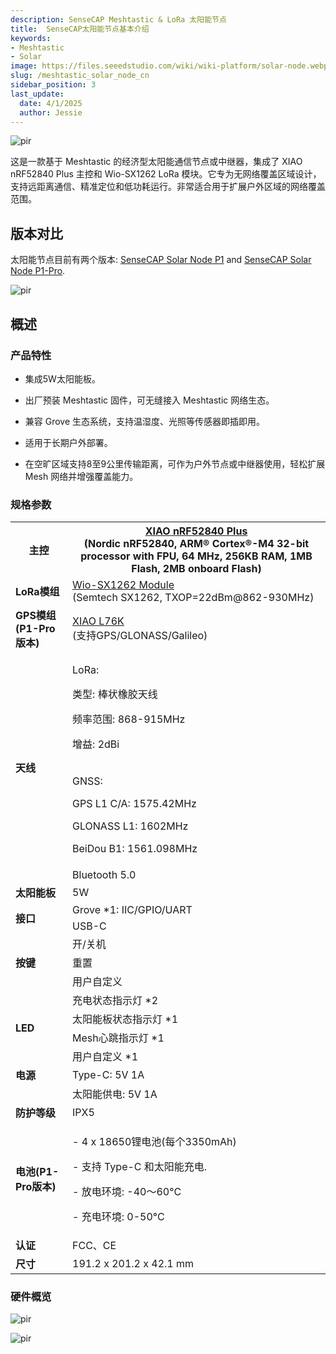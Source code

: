 ```yaml
---
description: SenseCAP Meshtastic & LoRa 太阳能节点
title:  SenseCAP太阳能节点基本介绍
keywords:
- Meshtastic
- Solar
image: https://files.seeedstudio.com/wiki/wiki-platform/solar-node.webp
slug: /meshtastic_solar_node_cn
sidebar_position: 3
last_update:
  date: 4/1/2025
  author: Jessie
---
```




<p style={{textAlign: 'center'}}><img src="https://files.seeedstudio.com/wiki/SenseCAP/Meshtastic/solar-node.png" alt="pir" width={800} height="auto" /></p>



这是一款基于 Meshtastic 的经济型太阳能通信节点或中继器，集成了 XIAO nRF52840 Plus 主控和 Wio-SX1262 LoRa 模块。它专为无网络覆盖区域设计，支持远距离通信、精准定位和低功耗运行。非常适合用于扩展户外区域的网络覆盖范围。

## 版本对比
 
太阳能节点目前有两个版本: [SenseCAP Solar Node P1](https://www.seeedstudio.com/SenseCAP-Solar-Node-P1-for-Meshtastic-LoRa-p-6425.html) and [SenseCAP Solar Node P1-Pro](https://www.seeedstudio.com/SenseCAP-Solar-Node-P1-Pro-for-Meshtastic-LoRa-p-6412.html).

<p style={{textAlign: 'center'}}><img src="https://media-cdn.seeedstudio.com/media/wysiwyg/upload/image-114993633-1_1.jpeg" alt="pir" width={800} height="auto" /></p>

## 概述

### 产品特性

* 集成5W太阳能板。

* 出厂预装 Meshtastic 固件，可无缝接入 Meshtastic 网络生态。

* 兼容 Grove 生态系统，支持温湿度、光照等传感器即插即用。

* 适用于长期户外部署。

* 在空旷区域支持8至9公里传输距离，可作为户外节点或中继器使用，轻松扩展 Mesh 网络并增强覆盖能力。


### 规格参数


<table>
  <tr>
    <th><b>主控</b></th>
    <th>
      <a href="https://www.seeedstudio.com/Seeed-Studio-XIAO-nRF52840-Plus-p-6359.html" target="_blank">XIAO nRF52840 Plus</a><br />
      (Nordic nRF52840, ARM® Cortex®-M4 32-bit processor with FPU, 64 MHz, 256KB RAM, 1MB Flash, 2MB onboard Flash)
    </th>
  </tr>
  <tr>
    <td><b>LoRa模组</b></td>
    <td>
      <a href="https://www.seeedstudio.com/Wio-SX1262-Wireless-Module-p-5981.html" target="_blank">Wio-SX1262 Module</a><br />
      (Semtech SX1262, TXOP=22dBm@862-930MHz)
    </td>
  </tr>
  <tr>
    <td><b>GPS模组(P1-Pro版本)</b></td>
    <td>
      <a href="https://www.seeedstudio.com/L76K-GNSS-Module-for-Seeed-Studio-XIAO-p-5864.html" target="_blank">XIAO L76K</a><br />
      (支持GPS/GLONASS/Galileo)
    </td>
  </tr>
  <tr>
    <td rowSpan="3"><b>天线</b></td>
    <td>
      <p>LoRa:</p>
      <p>类型: 棒状橡胶天线</p>
      <p>频率范围: 868-915MHz</p>
      <p>增益: 2dBi</p>
    </td>
  </tr>
  <tr>
    <td>
      <p>GNSS:</p>
      <p>GPS L1 C/A: 1575.42MHz</p>
      <p>GLONASS L1: 1602MHz</p>
      <p>BeiDou B1: 1561.098MHz</p>
    </td>
  </tr>
  <tr>
    <td>Bluetooth 5.0</td>
  </tr>
  <tr>
    <td><b>太阳能板</b></td>
    <td>5W</td>
  </tr>
  <tr>
    <td rowSpan="2"><b>接口</b></td>
    <td>Grove *1: IIC/GPIO/UART</td>
  </tr>
  <tr>
    <td>USB-C</td>
  </tr>
  <tr>
    <td rowSpan="3"><b>按键</b></td>
    <td>开/关机</td>
  </tr>
  <tr>
    <td>重置</td>
  </tr>
  <tr>
    <td>用户自定义</td>
  </tr>
  <tr>
    <td rowSpan="4"><b>LED</b></td>
    <td>充电状态指示灯 *2</td>
  </tr>
  <tr>
    <td>太阳能板状态指示灯 *1</td>
  </tr>
  <tr>
    <td>Mesh心跳指示灯 *1</td>
  </tr>
  <tr>
    <td>用户自定义 *1</td>
  </tr>
  <tr>
    <td><b>电源</b></td>
    <td>Type-C: 5V 1A</td>
  </tr>
  <tr>
    <td></td>
    <td>太阳能供电: 5V 1A</td>
  </tr>
  <tr>
    <td><b>防护等级</b></td>
    <td>IPX5</td>
  </tr>
  <tr>
    <td><b>电池(P1-Pro版本)</b></td>
    <td>
      <p>- 4 x 18650锂电池(每个3350mAh)</p>
      <p>- 支持 Type-C 和太阳能充电.</p>
      <p>- 放电环境: -40～60°C</p>
      <p>- 充电环境: 0-50°C</p>
    </td>
  </tr>
  <tr>
    <td><b>认证</b></td>
    <td>FCC、CE</td>
  </tr>
  <tr>
    <td><b>尺寸</b></td>
    <td>191.2 x 201.2 x 42.1 mm</td>
  </tr>
</table>

### 硬件概览


<p style={{textAlign: 'center'}}><img src="https://files.seeedstudio.com/wiki/SenseCAP/Meshtastic/interactive.png" alt="pir" width={800} height="auto" /></p>



<p style={{textAlign: 'center'}}><img src="https://files.seeedstudio.com/wiki/SenseCAP/Meshtastic/accessory.png" alt="pir" width={800} height="auto" /></p>


